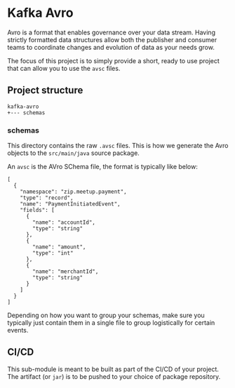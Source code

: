 # Kafka Avro

Avro is a format that enables governance over your data stream. Having strictly formatted data structures allow both the publisher and consumer teams
to coordinate changes and evolution of data as your needs grow.

The focus of this project is to simply provide a short, ready to use project that can allow you to use the `avsc` files.

## Project structure

```text
kafka-avro
+--- schemas
```

### schemas

This directory contains the raw `.avsc` files. This is how we generate the Avro objects to the `src/main/java` source package.

An `avsc` is the AVro SChema file, the format is typically like below:

```avro schema
[
  {
    "namespace": "zip.meetup.payment",
    "type": "record",
    "name": "PaymentInitiatedEvent",
    "fields": [
      {
        "name": "accountId",
        "type": "string"
      },
      {
        "name": "amount",
        "type": "int"
      },
      {
        "name": "merchantId",
        "type": "string"
      }
    ]
  }
]
```

Depending on how you want to group your schemas, make sure you typically just contain them in a single file to group logistically for certain events.

## CI/CD

This sub-module is meant to be built as part of the CI/CD of your project. The artifact (or `jar`) is to be pushed to your choice of package 
repository.